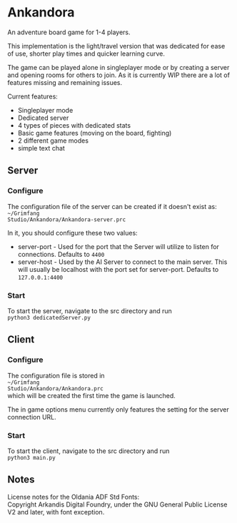 # Ankandora
An adventure board game for 1-4 players.

This implementation is the light/travel version that was dedicated for ease of use, shorter play times and quicker learning curve.

The game can be played alone in singleplayer mode or by creating a server and opening rooms for others to join. As it is currently WIP there are a lot of features missing and remaining issues.

Current features:
- Singleplayer mode
- Dedicated server
- 4 types of pieces with dedicated stats
- Basic game features (moving on the board, fighting)
- 2 different game modes
- simple text chat


## Server
### Configure
The configuration file of the server can be created if it doesn't exist as:<br />
<code>~/Grimfang Studio/Ankandora/Ankandora-server.prc</code>

In it, you should configure these two values:
- server-port - Used for the port that the Server will utilize to listen for connections. Defaults to <code>4400</code>
- server-host - Used by the AI Server to connect to the main server. This will usually be localhost with the port set for server-port. Defaults to <code>127.0.0.1:4400</code>

### Start
To start the server, navigate to the src directory and run<br />
<code>python3 dedicatedServer.py</code>


## Client
### Configure
The configuration file is stored in<br />
<code>~/Grimfang Studio/Ankandora/Ankandora.prc</code><br />
which will be created the first time the game is launched.

The in game options menu currently only features the setting for the server connection URL.

### Start
To start the client, navigate to the src directory and run<br />
<code>python3 main.py</code>


## Notes
License notes for the Oldania ADF Std Fonts:<br />
Copyright Arkandis Digital Foundry, under the GNU General Public License V2 and later, with font exception.
